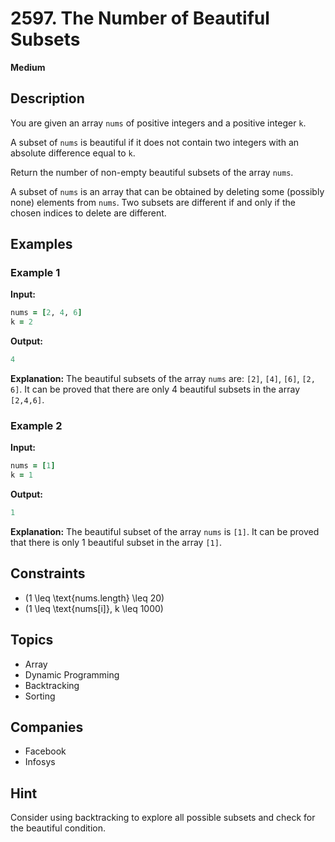 # 2597. The Number of Beautiful Subsets

**Medium**

## Description

You are given an array `nums` of positive integers and a positive integer `k`.

A subset of `nums` is beautiful if it does not contain two integers with an absolute difference equal to `k`.

Return the number of non-empty beautiful subsets of the array `nums`.

A subset of `nums` is an array that can be obtained by deleting some (possibly none) elements from `nums`. Two subsets are different if and only if the chosen indices to delete are different.

## Examples

### Example 1
**Input:**
```ruby
nums = [2, 4, 6]
k = 2
```

**Output:**
```ruby
4
```

**Explanation:**
The beautiful subsets of the array `nums` are: `[2]`, `[4]`, `[6]`, `[2, 6]`.
It can be proved that there are only 4 beautiful subsets in the array `[2,4,6]`.

### Example 2
**Input:**
```ruby
nums = [1]
k = 1
```

**Output:**
```ruby
1
```

**Explanation:**
The beautiful subset of the array `nums` is `[1]`.
It can be proved that there is only 1 beautiful subset in the array `[1]`.

## Constraints

- \(1 \leq \text{nums.length} \leq 20\)
- \(1 \leq \text{nums[i]}, k \leq 1000\)

## Topics

- Array
- Dynamic Programming
- Backtracking
- Sorting

## Companies

- Facebook
- Infosys

## Hint

Consider using backtracking to explore all possible subsets and check for the beautiful condition.